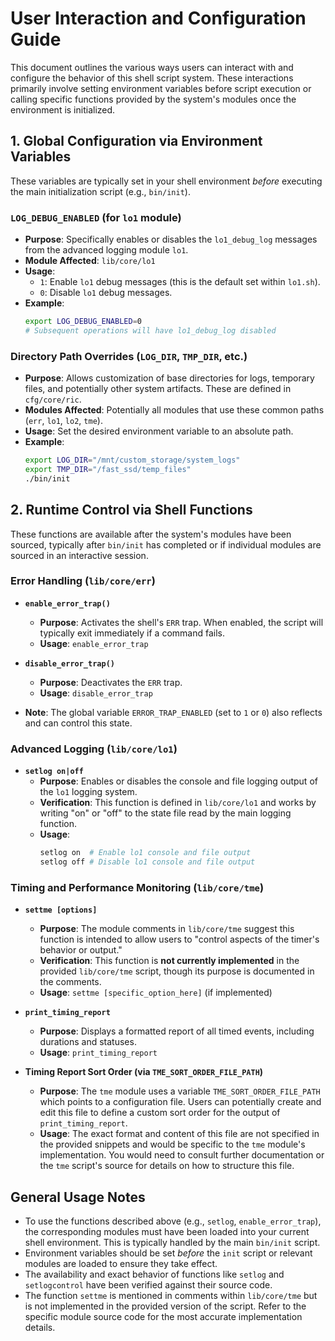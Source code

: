 # User Interaction and Configuration Guide

This document outlines the various ways users can interact with and configure the behavior of this shell script system. These interactions primarily involve setting environment variables before script execution or calling specific functions provided by the system's modules once the environment is initialized.

## 1. Global Configuration via Environment Variables

These variables are typically set in your shell environment *before* executing the main initialization script (e.g., `bin/init`).

### `LOG_DEBUG_ENABLED` (for `lo1` module)
*   **Purpose**: Specifically enables or disables the `lo1_debug_log` messages from the advanced logging module `lo1`.
*   **Module Affected**: `lib/core/lo1`
*   **Usage**:
    *   `1`: Enable `lo1` debug messages (this is the default set within `lo1.sh`).
    *   `0`: Disable `lo1` debug messages.
*   **Example**:
    ```bash
    export LOG_DEBUG_ENABLED=0
    # Subsequent operations will have lo1_debug_log disabled
    ```

### Directory Path Overrides (`LOG_DIR`, `TMP_DIR`, etc.)
*   **Purpose**: Allows customization of base directories for logs, temporary files, and potentially other system artifacts. These are defined in `cfg/core/ric`.
*   **Modules Affected**: Potentially all modules that use these common paths (`err`, `lo1`, `lo2`, `tme`).
*   **Usage**: Set the desired environment variable to an absolute path.
*   **Example**:
    ```bash
    export LOG_DIR="/mnt/custom_storage/system_logs"
    export TMP_DIR="/fast_ssd/temp_files"
    ./bin/init
    ```

## 2. Runtime Control via Shell Functions

These functions are available after the system's modules have been sourced, typically after `bin/init` has completed or if individual modules are sourced in an interactive session.

### Error Handling (`lib/core/err`)

*   **`enable_error_trap()`**
    *   **Purpose**: Activates the shell's `ERR` trap. When enabled, the script will typically exit immediately if a command fails.
    *   **Usage**: `enable_error_trap`

*   **`disable_error_trap()`**
    *   **Purpose**: Deactivates the `ERR` trap.
    *   **Usage**: `disable_error_trap`

*   **Note**: The global variable `ERROR_TRAP_ENABLED` (set to `1` or `0`) also reflects and can control this state.

### Advanced Logging (`lib/core/lo1`)

*   **`setlog on|off`**
    *   **Purpose**: Enables or disables the console and file logging output of the `lo1` logging system.
    *   **Verification**: This function is defined in `lib/core/lo1` and works by writing "on" or "off" to the state file read by the main logging function.
    *   **Usage**:
        ```bash
        setlog on  # Enable lo1 console and file output
        setlog off # Disable lo1 console and file output
        ```

### Timing and Performance Monitoring (`lib/core/tme`)

*   **`settme [options]`**
    *   **Purpose**: The module comments in `lib/core/tme` suggest this function is intended to allow users to "control aspects of the timer's behavior or output."
    *   **Verification**: This function is **not currently implemented** in the provided `lib/core/tme` script, though its purpose is documented in the comments.
    *   **Usage**: `settme [specific_option_here]` (if implemented)

*   **`print_timing_report`**
    *   **Purpose**: Displays a formatted report of all timed events, including durations and statuses.
    *   **Usage**: `print_timing_report`

*   **Timing Report Sort Order (via `TME_SORT_ORDER_FILE_PATH`)**
    *   **Purpose**: The `tme` module uses a variable `TME_SORT_ORDER_FILE_PATH` which points to a configuration file. Users can potentially create and edit this file to define a custom sort order for the output of `print_timing_report`.
    *   **Usage**: The exact format and content of this file are not specified in the provided snippets and would be specific to the `tme` module's implementation. You would need to consult further documentation or the `tme` script's source for details on how to structure this file.

## General Usage Notes

*   To use the functions described above (e.g., `setlog`, `enable_error_trap`), the corresponding modules must have been loaded into your current shell environment. This is typically handled by the main `bin/init` script.
*   Environment variables should be set *before* the `init` script or relevant modules are loaded to ensure they take effect.
*   The availability and exact behavior of functions like `setlog` and `setlogcontrol` have been verified against their source code.
*   The function `settme` is mentioned in comments within `lib/core/tme` but is not implemented in the provided version of the script. Refer to the specific module source code for the most accurate implementation details.
